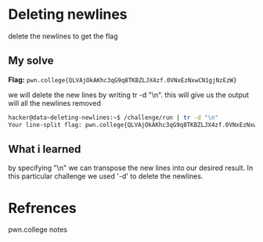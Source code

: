 # Deleting newlines
delete the newlines to get the flag

## My solve
**Flag:** `pwn.college{QLVAjOkAKhc3qG9q8TKBZLJX4zf.0VNxEzNxwCN1gjNzEzW}`

we will delete the new lines by writing tr -d "\n". this will give us the output will all the newlines removed

```bash
hacker@data~deleting-newlines:~$ /challenge/run | tr -d "\n"
Your line-split flag: pwn.college{QLVAjOkAKhc3qG9q8TKBZLJX4zf.0VNxEzNxwCN1gjNzEzW}
```

## What i learned
by specifying "\n" we can transpose the new lines into our desired result. In this particular challenge we used '-d' to delete the newlines.

# Refrences
pwn.college notes